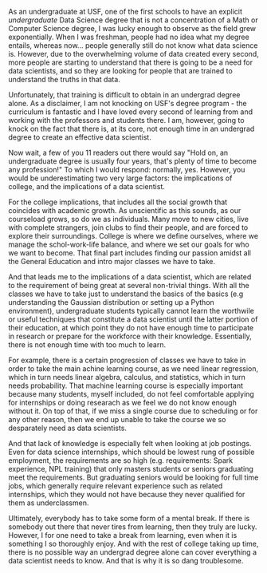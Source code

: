 ﻿---
layout: post
author: Jared Sarabia
---

As an undergraduate at USF, one of the first schools to have an explicit _undergraduate_ Data Science degree that is not a concentration of a Math or Computer Science degree, I was lucky enough to observe as the field grew exponentially. When I was freshman, people had no idea what my degree entails, whereas now... people generally still do not know what data science is. However, due to the overwhelming volume of data created every second, more people are starting to understand that there is going to be a need for data scientists, and so they are looking for people that are trained to understand the truths in that data.

Unfortunately, that training is difficult to obtain in an undergrad degree alone. As a disclaimer, I am not knocking on USF's degree program - the curriculum is fantastic and I have loved every second of learning from and working with the professors and students there. I am, however, going to knock on the fact that there is, at its core, not enough time in an undergrad degree to create an effective data scientist.

Now wait, a few of you 11 readers out there would say "Hold on, an undergraduate degree is usually four years, that's plenty of time to become any profession!" To which I would respond: normally, yes. However, you would be underestimating two very large factors: the implications of college, and the implications of a data scientist.

For the college implications, that includes all the social growth that coincides with academic growth. As unscientific as this sounds, as our courseload grows, so do we as individuals. Many move to new cities, live with complete strangers, join clubs to find their people, and are forced to explore their surroundings. College is where we define ourselves, where we manage the schol-work-life balance, and where we set our goals for who we want to become. That final part includes finding our passion amidst all the General Education and intro major classes we have to take.


And that leads me to the implications of a data scientist, which are related to the requirement of being great at several non-trivial things. With all the classes we have to take just to understand the basics of the basics (e.g understanding the Gaussian distribution or setting up a Python environment), undergraduate students typically cannot learn the worthwile or useful techniques that constitute a data scientist until the latter portion of their education, at which point they do not have enough time to participate in research or prepare for the workforce with their knowledge. Essentially, there is not enough time with too much to learn. 


For example, there is a certain progression of classes we have to take in order to take the main achine learning course, as we need linear regression, which in turn needs linear algebra, calculus, and statistics, which in turn needs probability. That machine learning course is especially important because many students, myself included, do not feel comfortable applying for internships or doing researach as we feel we do not know enough without it. On top of that, if we miss a single course due to scheduling or for any other reason, then we end up unable to take the course we so desparately need as data scientists.

And that lack of knowledge is especially felt when looking at job postings. Even for data science internships, which should be lowest rung of possible employment, the requirements are so high (e.g. requirements: Spark experience, NPL training) that only masters students or seniors graduating meet the requirements. But graduating seniors would be looking for full time jobs, which generally require relevant experience such as related internships, which they would not have because they never qualified for them as underclassmen.


Ultimately, everybody has to take some form of a mental break. If there is somebody out there that never tires from learning, then they truly are lucky. However, I for one need to take a break from learning, even when it is something I so thoroughly enjoy. And with the rest of college taking up time, there is no possible way an undergrad degree alone can cover everything a data scientist needs to know. And that is why it is so dang troublesome.




